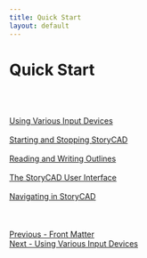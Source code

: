 ```yaml
---
title: Quick Start
layout: default
---
```

# Quick Start #
 <br/>
 <br/>

[Using Various Input Devices](Using_Various_Input_Devices.md) <br/><br/>
[Starting and Stopping StoryCAD](Starting_and_Stopping_StoryCAD.md) <br/><br/>
[Reading and Writing Outlines](Reading_and_Writing_Outlines.md) <br/><br/>
[The StoryCAD User Interface](The_StoryCAD_User_Interface.md) <br/><br/>
[Navigating in StoryCAD](Navigating_in_StoryCAD.md) <br/><br/>
 <br/>
 <br/>
[Previous - Front Matter](Front_Matter.md) <br/>
[Next - Using Various Input Devices](Using_Various_Input_Devices.md) <br/>
